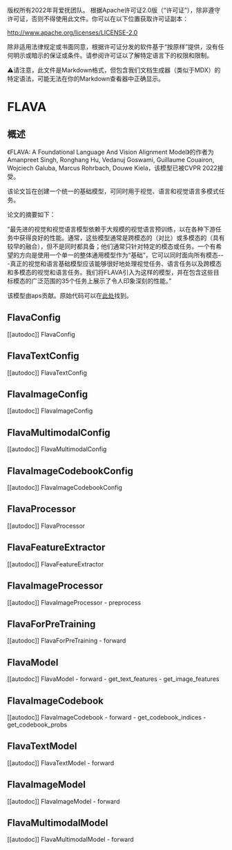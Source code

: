 版权所有2022年背爱抚团队。
根据Apache许可证2.0版（“许可证”），除非遵守许可证，否则不得使用此文件。你可以在以下位置获取许可证副本：

http://www.apache.org/licenses/LICENSE-2.0

除非适用法律规定或书面同意，根据许可证分发的软件基于“按原样”提供，没有任何明示或暗示的保证或条件。请参阅许可证以了解特定语言下的权限和限制。

⚠️请注意，此文件是Markdown格式，但包含我们文档生成器（类似于MDX）的特定语法，可能无法在你的Markdown查看器中正确显示。

# FLAVA

## 概述

《FLAVA: A Foundational Language And Vision Alignment Model》的作者为Amanpreet Singh, Ronghang Hu, Vedanuj Goswami, Guillaume Couairon, Wojciech Galuba, Marcus Rohrbach, Douwe Kiela，该模型已被CVPR 2022接受。

该论文旨在创建一个统一的基础模型，可同时用于视觉、语言和视觉语言多模式任务。

论文的摘要如下：

“最先进的视觉和视觉语言模型依赖于大规模的视觉语言预训练，以在各种下游任务中获得良好的性能。通常，这些模型通常是跨模态的（对比）或多模态的（具有较早的融合），但不是同时都具备；他们通常只针对特定的模态或任务。一个有希望的方向是使用一个单一的整体通用模型作为“基础”，它可以同时面向所有模态---真正的视觉和语言基础模型应该能够很好地处理视觉任务、语言任务以及跨模态和多模态的视觉和语言任务。我们将FLAVA引入为这样的模型，并在包含这些目标模态的广泛范围的35个任务上展示了令人印象深刻的性能。”

该模型由aps贡献。原始代码可以在[此处](https://github.com/facebookresearch/multimodal/tree/main/examples/flava)找到。

## FlavaConfig

[[autodoc]] FlavaConfig

## FlavaTextConfig

[[autodoc]] FlavaTextConfig

## FlavaImageConfig

[[autodoc]] FlavaImageConfig

## FlavaMultimodalConfig

[[autodoc]] FlavaMultimodalConfig

## FlavaImageCodebookConfig

[[autodoc]] FlavaImageCodebookConfig

## FlavaProcessor

[[autodoc]] FlavaProcessor

## FlavaFeatureExtractor

[[autodoc]] FlavaFeatureExtractor

## FlavaImageProcessor

[[autodoc]] FlavaImageProcessor
    - preprocess

## FlavaForPreTraining

[[autodoc]] FlavaForPreTraining
    - forward

## FlavaModel

[[autodoc]] FlavaModel
    - forward
    - get_text_features
    - get_image_features

## FlavaImageCodebook

[[autodoc]] FlavaImageCodebook
    - forward
    - get_codebook_indices
    - get_codebook_probs

## FlavaTextModel

[[autodoc]] FlavaTextModel
    - forward

## FlavaImageModel

[[autodoc]] FlavaImageModel
    - forward

## FlavaMultimodalModel

[[autodoc]] FlavaMultimodalModel
    - forward